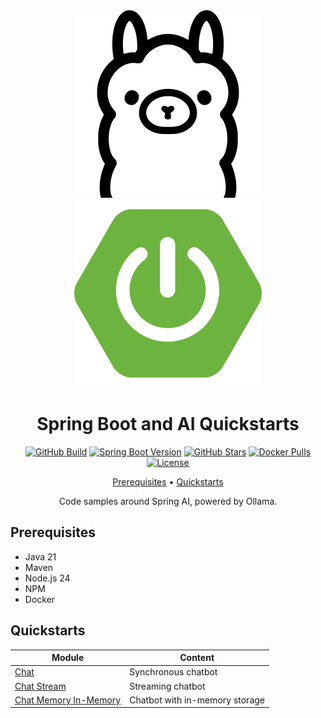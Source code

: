 <div align="center">

<img src=".readme/ollama.svg" alt="Ollama"/>
<img src=".readme/spring-boot.svg" alt="Spring Boot"/>

# Spring Boot and AI Quickstarts

[![GitHub Build](https://img.shields.io/github/actions/workflow/status/loicgreffier/spring-boot-ai-quickstarts/build.yml?branch=main&logo=github&style=for-the-badge)](https://github.com/loicgreffier/spring-boot-ai-quickstarts/actions/workflows/build.yml)
[![Spring Boot Version](https://img.shields.io/badge/dynamic/xml?url=https%3A%2F%2Fraw.githubusercontent.com%2Floicgreffier%2Fspring-boot-ai-quickstarts%2Fmain%2Fpom.xml&query=%2F*%5Blocal-name()%3D'project'%5D%2F*%5Blocal-name()%3D'parent'%5D%2F*%5Blocal-name()%3D'version'%5D%2Ftext()&style=for-the-badge&logo=spring-boot&label=version)](https://github.com/loicgreffier/spring-boot-ai-quickstarts/blob/main/pom.xml)
[![GitHub Stars](https://img.shields.io/github/stars/loicgreffier/spring-boot-ai-quickstarts?logo=github&style=for-the-badge)](https://github.com/loicgreffier/spring-boot-ai-quickstarts)
[![Docker Pulls](https://img.shields.io/docker/pulls/loicgreffier/spring-boot-ai-quickstarts?label=Pulls&logo=docker&style=for-the-badge)](https://hub.docker.com/r/loicgreffier/spring-boot-ai-quickstarts/tags)
[![License](https://img.shields.io/badge/License-Apache%202.0-blue.svg?logo=apache&style=for-the-badge)](https://opensource.org/licenses/Apache-2.0)

[Prerequisites](#prerequisites) • [Quickstarts](#quickstarts)

Code samples around Spring AI, powered by Ollama.

</div>

## Prerequisites

- Java 21
- Maven
- Node.js 24
- NPM
- Docker

## Quickstarts

| Module                                          | Content                        |
|-------------------------------------------------|--------------------------------|
| [Chat](/chat)                                   | Synchronous chatbot            |
| [Chat Stream](/chat-stream)                     | Streaming chatbot              |
| [Chat Memory In-Memory](/chat-memory-in-memory) | Chatbot with in-memory storage |


